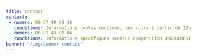 ```yaml
---
title: contact
contact:
 - numero: 09 67 49 69 40
   conditions: Informations toutes sections, les soirs à partir de 17h et le mercredi toute la journée.
 - numero: 06 87 43 09 04
   conditions: Informations spécifiques secteur compétition UNIQUEMENT
banner: "/img/banner-contact"
---
```

